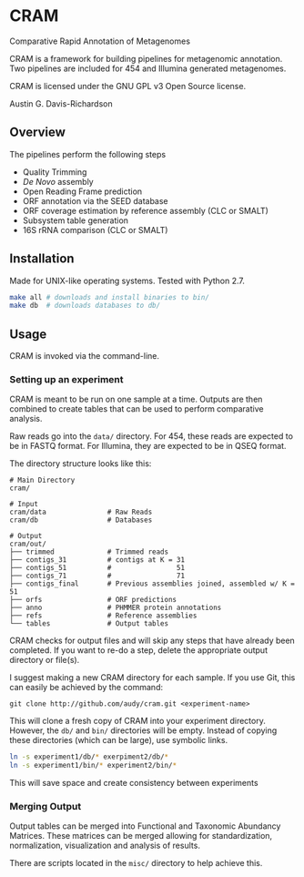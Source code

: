 # CRAM

Comparative Rapid Annotation of Metagenomes

CRAM is a framework for building pipelines for metagenomic annotation. Two pipelines are included for 454 and Illumina generated metagenomes.

CRAM is licensed under the GNU GPL v3 Open Source license.

Austin G. Davis-Richardson

## Overview

The pipelines perform the following steps

- Quality Trimming
- _De Novo_ assembly
- Open Reading Frame prediction
- ORF annotation via the SEED database
- ORF coverage estimation by reference assembly (CLC or SMALT)
- Subsystem table generation
- 16S rRNA comparison (CLC or SMALT)

## Installation

Made for UNIX-like operating systems. Tested with Python 2.7.

```bash
make all # downloads and install binaries to bin/
make db  # downloads databases to db/
```

## Usage

CRAM is invoked via the command-line.

### Setting up an experiment

CRAM is meant to be run on one sample at a time. Outputs are then combined to create tables that can be used to perform comparative analysis.

Raw reads go into the `data/` directory. For 454, these reads are expected to be in FASTQ format. For Illumina, they are expected to be in QSEQ format.

The directory structure looks like this:

```
# Main Directory
cram/

# Input
cram/data               # Raw Reads
cram/db                 # Databases

# Output
cram/out/               
├── trimmed             # Trimmed reads
├── contigs_31          # contigs at K = 31
├── contigs_51          #                51
├── contigs_71          #                71
├── contigs_final       # Previous assemblies joined, assembled w/ K = 51
├── orfs                # ORF predictions
├── anno                # PHMMER protein annotations
├── refs                # Reference assemblies
└── tables              # Output tables
```

CRAM checks for output files and will skip any steps that have already been completed. If you want to re-do a step, delete the appropriate output directory or file(s).

I suggest making a new CRAM directory for each sample. If you use Git, this can easily be achieved by the command:

`git clone http://github.com/audy/cram.git <experiment-name>`

This will clone a fresh copy of CRAM into your experiment directory. However, the `db/` and `bin/` directories will be empty. Instead of copying these directories (which can be large), use symbolic links.

```bash
ln -s experiment1/db/* exerpiment2/db/*
ln -s experiment1/bin/* experiment2/bin/*
```

This will save space and create consistency between experiments

### Merging Output

Output tables can be merged into Functional and Taxonomic Abundancy Matrices. These matrices can be merged allowing for standardization, normalization, visualization and analysis of results.

There are scripts located in the `misc/` directory to help achieve this.